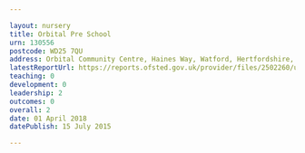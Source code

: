 ```yaml
---

layout: nursery
title: Orbital Pre School
urn: 130556
postcode: WD25 7QU
address: Orbital Community Centre, Haines Way, Watford, Hertfordshire, WD25 7QU
latestReportUrl: https://reports.ofsted.gov.uk/provider/files/2502260/urn/130556.pdf
teaching: 0
development: 0
leadership: 2
outcomes: 0
overall: 2
date: 01 April 2018 
datePublish: 15 July 2015

---
```

